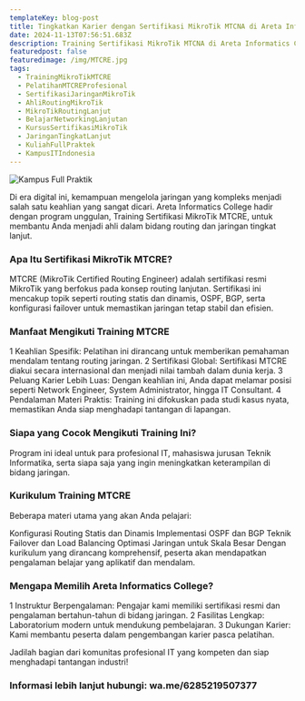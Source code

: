 ```yaml
---
templateKey: blog-post
title: Tingkatkan Karier dengan Sertifikasi MikroTik MTCNA di Areta Informatics College
date: 2024-11-13T07:56:51.683Z
description: Training Sertifikasi MikroTik MTCNA di Areta Informatics College dirancang untuk membekali peserta dengan pemahaman dasar tentang konfigurasi, manajemen, dan troubleshooting jaringan menggunakan perangkat MikroTik. Program ini cocok bagi pemula maupun profesional yang ingin meningkatkan kompetensi dan membuka peluang karier di bidang jaringan.
featuredpost: false
featuredimage: /img/MTCRE.jpg
tags:
  - TrainingMikroTikMTCRE
  - PelatihanMTCREProfesional
  - SertifikasiJaringanMikroTik
  - AhliRoutingMikroTik
  - MikroTikRoutingLanjut
  - BelajarNetworkingLanjutan
  - KursusSertifikasiMikroTik
  - JaringanTingkatLanjut
  - KuliahFullPraktek
  - KampusITIndonesia
---
```


![Kampus Full Praktik](/img/MTCRE.jpg "Kampus Full Praktik")

Di era digital ini, kemampuan mengelola jaringan yang kompleks menjadi salah satu keahlian yang sangat dicari. Areta Informatics College hadir dengan program unggulan, Training Sertifikasi MikroTik MTCRE, untuk membantu Anda menjadi ahli dalam bidang routing dan jaringan tingkat lanjut.

### Apa Itu Sertifikasi MikroTik MTCRE?
MTCRE (MikroTik Certified Routing Engineer) adalah sertifikasi resmi MikroTik yang berfokus pada konsep routing lanjutan. Sertifikasi ini mencakup topik seperti routing statis dan dinamis, OSPF, BGP, serta konfigurasi failover untuk memastikan jaringan tetap stabil dan efisien.

### Manfaat Mengikuti Training MTCRE
1 Keahlian Spesifik: Pelatihan ini dirancang untuk memberikan pemahaman mendalam tentang routing jaringan.
2 Sertifikasi Global: Sertifikasi MTCRE diakui secara internasional dan menjadi nilai tambah dalam dunia kerja.
3 Peluang Karier Lebih Luas: Dengan keahlian ini, Anda dapat melamar posisi seperti Network Engineer, System Administrator, hingga IT Consultant.
4 Pendalaman Materi Praktis: Training ini difokuskan pada studi kasus nyata, memastikan Anda siap menghadapi tantangan di lapangan.

### Siapa yang Cocok Mengikuti Training Ini?
Program ini ideal untuk para profesional IT, mahasiswa jurusan Teknik Informatika, serta siapa saja yang ingin meningkatkan keterampilan di bidang jaringan.

### Kurikulum Training MTCRE
Beberapa materi utama yang akan Anda pelajari:

Konfigurasi Routing Statis dan Dinamis
Implementasi OSPF dan BGP
Teknik Failover dan Load Balancing
Optimasi Jaringan untuk Skala Besar
Dengan kurikulum yang dirancang komprehensif, peserta akan mendapatkan pengalaman belajar yang aplikatif dan mendalam.

### Mengapa Memilih Areta Informatics College?
1 Instruktur Berpengalaman: Pengajar kami memiliki sertifikasi resmi dan pengalaman bertahun-tahun di bidang jaringan.
2 Fasilitas Lengkap: Laboratorium modern untuk mendukung pembelajaran.
3 Dukungan Karier: Kami membantu peserta dalam pengembangan karier pasca pelatihan.

Jadilah bagian dari komunitas profesional IT yang kompeten dan siap menghadapi tantangan industri!

### Informasi lebih lanjut hubungi: wa.me/6285219507377